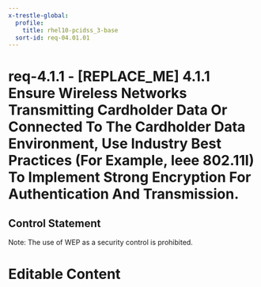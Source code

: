 ```yaml
---
x-trestle-global:
  profile:
    title: rhel10-pcidss_3-base
  sort-id: req-04.01.01
---
```


# req-4.1.1 - \[REPLACE_ME\] 4.1.1 Ensure Wireless Networks Transmitting Cardholder Data Or Connected To The Cardholder Data Environment, Use Industry Best Practices (For Example, Ieee 802.11I) To Implement Strong Encryption For Authentication And Transmission.

## Control Statement

Note: The use of WEP as a security control is prohibited.

# Editable Content

<!-- Make additions and edits below -->
<!-- The above represents the contents of the control as received by the profile, prior to additions. -->
<!-- If the profile makes additions to the control, they will appear below. -->
<!-- The above markdown may not be edited but you may edit the content below, and/or introduce new additions to be made by the profile. -->
<!-- If there is a yaml header at the top, parameter values may be edited. Use --set-parameters to incorporate the changes during assembly. -->
<!-- The content here will then replace what is in the profile for this control, after running profile-assemble. -->
<!-- The current profile has no added parts for this control, but you may add new ones here. -->
<!-- Each addition must have a heading either of the form ## Control my_addition_name -->
<!-- or ## Part a. (where the a. refers to one of the control statement labels.) -->
<!-- "## Control" parts are new parts added after the statement part. -->
<!-- "## Part" parts are new parts added into the top-level statement part with that label. -->
<!-- Subparts may be added with nested hash levels of the form ### My Subpart Name -->
<!-- underneath the parent ## Control or ## Part being added -->
<!-- See https://oscal-compass.github.io/compliance-trestle/tutorials/ssp_profile_catalog_authoring/ssp_profile_catalog_authoring for guidance. -->
